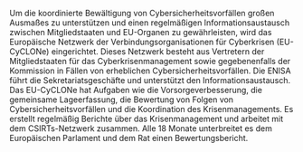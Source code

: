 Um die koordinierte Bewältigung von Cybersicherheitsvorfällen großen Ausmaßes zu unterstützen und einen regelmäßigen Informationsaustausch zwischen Mitgliedstaaten und EU-Organen zu gewährleisten, wird das Europäische Netzwerk der Verbindungsorganisationen für Cyberkrisen (EU-CyCLONe) eingerichtet. Dieses Netzwerk besteht aus Vertretern der Mitgliedstaaten für das Cyberkrisenmanagement sowie gegebenenfalls der Kommission in Fällen von erheblichen Cybersicherheitsvorfällen. Die ENISA führt die Sekretariatsgeschäfte und unterstützt den Informationsaustausch. Das EU-CyCLONe hat Aufgaben wie die Vorsorgeverbesserung, die gemeinsame Lageerfassung, die Bewertung von Folgen von Cybersicherheitsvorfällen und die Koordination des Krisenmanagements. Es erstellt regelmäßig Berichte über das Krisenmanagement und arbeitet mit dem CSIRTs-Netzwerk zusammen. Alle 18 Monate unterbreitet es dem Europäischen Parlament und dem Rat einen Bewertungsbericht.
